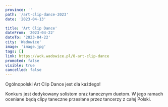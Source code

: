 ```yaml
---
province: ''
path: '/art-clip-dance-2023'
date: '2023-04-13'

title: 'Art Clip Dance'
dateFrom: '2023-04-22'
dateTo: '2023-04-22'
city: 'Wadowice'
image: 'image.jpg'
tags: []
link: https://wck.wadowice.pl/8-art-clip-dance
promoted: false
visible: true
cancelled: false
---
```

Ogólnopolski Art Clip Dance jest dla każdego!

Konkurs jest dedykowany solistom oraz tanecznym duetom. W jego ramach oceniane będą clipy taneczne przesłane przez tancerzy z całej Polski.
